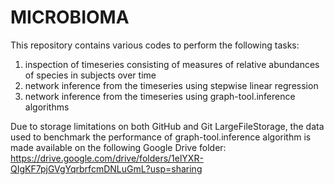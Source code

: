 # MICROBIOMA

This repository contains various codes to perform the following tasks:
1) inspection of timeseries consisting of measures of relative abundances of species in subjects over time
2) network inference from the timeseries using stepwise linear regression
3) network inference from the timeseries using graph-tool.inference algorithms

Due to storage limitations on both GitHub and Git LargeFileStorage, the data used to benchmark the performance of 
graph-tool.inference algorithm is made available on the following Google Drive folder: https://drive.google.com/drive/folders/1elYXR-QIgKF7pjGVgYqrbrfcmDNLuGmL?usp=sharing
